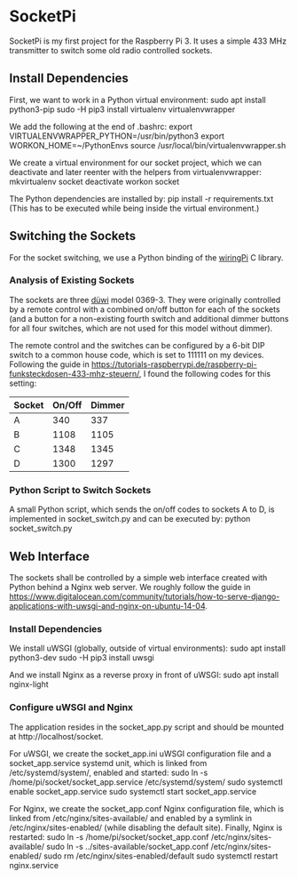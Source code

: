 # SocketPi
SocketPi is my first project for the Raspberry Pi 3.
It uses a simple 433 MHz transmitter to switch some old radio controlled
sockets.

## Install Dependencies
First, we want to work in a Python virtual environment:
    sudo apt install python3-pip
    sudo -H pip3 install virtualenv virtualenvwrapper

We add the following at the end of .bashrc:
    export VIRTUALENVWRAPPER_PYTHON=/usr/bin/python3
    export WORKON_HOME=~/PythonEnvs
    source /usr/local/bin/virtualenvwrapper.sh

We create a virtual environment for our socket project, which we can
deactivate and later reenter with the helpers from virtualenvwrapper:
    mkvirtualenv socket
    deactivate
    workon socket

The Python dependencies are installed by:
    pip install -r requirements.txt
(This has to be executed while being inside the virtual environment.)

## Switching the Sockets
For the socket switching, we use a Python binding of the
[wiringPi](http://wiringpi.com/) C library.

### Analysis of Existing Sockets
The sockets are three [düwi](https://de.wikipedia.org/wiki/Düwi) model 0369-3.
They were originally controlled by a remote control with a combined on/off
button for each of the sockets (and a button for a non-existing fourth
switch and additional dimmer buttons for all four switches, which are not
used for this model without dimmer).

The remote control and the switches can be configured by a 6-bit DIP switch
to a common house code, which is set to 111111 on my devices.
Following the guide in
https://tutorials-raspberrypi.de/raspberry-pi-funksteckdosen-433-mhz-steuern/,
I found the following codes for this setting:

Socket | On/Off | Dimmer
-------|--------|-------
A      | 340    | 337
B      | 1108   | 1105
C      | 1348   | 1345
D      | 1300   | 1297

### Python Script to Switch Sockets
A small Python script, which sends the on/off codes to sockets A to D,
is implemented in socket_switch.py and can be executed by:
    python socket_switch.py <socket>

## Web Interface
The sockets shall be controlled by a simple web interface created with
Python behind a Nginx web server.
We roughly follow the guide in
https://www.digitalocean.com/community/tutorials/how-to-serve-django-applications-with-uwsgi-and-nginx-on-ubuntu-14-04.

### Install Dependencies
We install uWSGI (globally, outside of virtual environments):
    sudo apt install python3-dev
    sudo -H pip3 install uwsgi

And we install Nginx as a reverse proxy in front of uWSGI:
    sudo apt install nginx-light

### Configure uWSGI and Nginx
The application resides in the socket_app.py script and should be mounted at
http://localhost/socket.

For uWSGI, we create the socket_app.ini uWSGI configuration file and a
socket_app.service systemd unit, which is linked from /etc/systemd/system/,
enabled and started:
    sudo ln -s /home/pi/socket/socket_app.service /etc/systemd/system/
    sudo systemctl enable socket_app.service
    sudo systemctl start socket_app.service

For Nginx, we create the socket_app.conf Nginx configuration file, which is
linked from /etc/nginx/sites-available/ and enabled by a symlink in
/etc/nginx/sites-enabled/ (while disabling the default site).
Finally, Nginx is restarted:
    sudo ln -s /home/pi/socket/socket_app.conf /etc/nginx/sites-available/
    sudo ln -s ../sites-available/socket_app.conf /etc/nginx/sites-enabled/
    sudo rm /etc/nginx/sites-enabled/default
    sudo systemctl restart nginx.service
